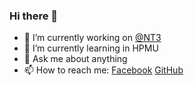 ### Hi there 👋

<!--
**torn4dom4n/torn4dom4n** is a ✨ _special_ ✨ repository because its `README.md` (this file) appears on your GitHub profile. -->

- 🔭 I’m currently working on [@NT3](https://github.com/nt3-io)
- 🌱 I’m currently learning in HPMU
- 💬 Ask me about anything
- 📫 How to reach me: [Facebook](https://facebook.com/LongNhatNguyenOfficial) [GitHub](https://github.com/torn4dom4n)
